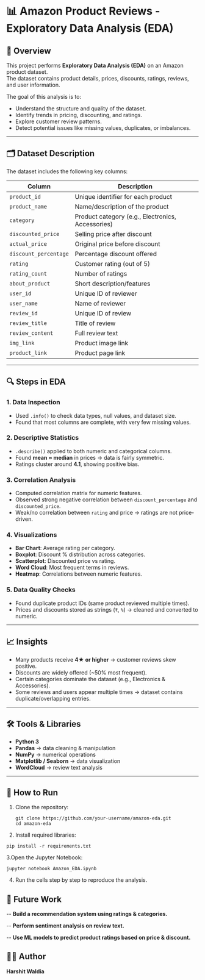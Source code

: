 # 📊 Amazon Product Reviews - Exploratory Data Analysis (EDA)

## 📌 Overview
This project performs **Exploratory Data Analysis (EDA)** on an Amazon product dataset.  
The dataset contains product details, prices, discounts, ratings, reviews, and user information.  

The goal of this analysis is to:
- Understand the structure and quality of the dataset.  
- Identify trends in pricing, discounting, and ratings.  
- Explore customer review patterns.  
- Detect potential issues like missing values, duplicates, or imbalances.  

---

## 🗂️ Dataset Description
The dataset includes the following key columns:

| Column | Description |
|--------|-------------|
| `product_id` | Unique identifier for each product |
| `product_name` | Name/description of the product |
| `category` | Product category (e.g., Electronics, Accessories) |
| `discounted_price` | Selling price after discount |
| `actual_price` | Original price before discount |
| `discount_percentage` | Percentage discount offered |
| `rating` | Customer rating (out of 5) |
| `rating_count` | Number of ratings |
| `about_product` | Short description/features |
| `user_id` | Unique ID of reviewer |
| `user_name` | Name of reviewer |
| `review_id` | Unique ID of review |
| `review_title` | Title of review |
| `review_content` | Full review text |
| `img_link` | Product image link |
| `product_link` | Product page link |

---

## 🔍 Steps in EDA
### 1. **Data Inspection**
- Used `.info()` to check data types, null values, and dataset size.  
- Found that most columns are complete, with very few missing values.  

### 2. **Descriptive Statistics**
- `.describe()` applied to both numeric and categorical columns.  
- Found **mean ≈ median** in prices → data is fairly symmetric.  
- Ratings cluster around **4.1**, showing positive bias.  

### 3. **Correlation Analysis**
- Computed correlation matrix for numeric features.  
- Observed strong negative correlation between `discount_percentage` and `discounted_price`.  
- Weak/no correlation between `rating` and price → ratings are not price-driven.  

### 4. **Visualizations**
- **Bar Chart**: Average rating per category.  
- **Boxplot**: Discount % distribution across categories.  
- **Scatterplot**: Discounted price vs rating.  
- **Word Cloud**: Most frequent terms in reviews.  
- **Heatmap**: Correlations between numeric features.  

### 5. **Data Quality Checks**
- Found duplicate product IDs (same product reviewed multiple times).  
- Prices and discounts stored as strings (`₹`, `%`) → cleaned and converted to numeric.  

---

## 📈 Insights
- Many products receive **4★ or higher** → customer reviews skew positive.  
- Discounts are widely offered (~50% most frequent).  
- Certain categories dominate the dataset (e.g., Electronics & Accessories).  
- Some reviews and users appear multiple times → dataset contains duplicate/overlapping entries.  

---

## 🛠️ Tools & Libraries
- **Python 3**  
- **Pandas** → data cleaning & manipulation  
- **NumPy** → numerical operations  
- **Matplotlib / Seaborn** → data visualization  
- **WordCloud** → review text analysis  

---

## 📌 How to Run
1. Clone the repository:  
   ```
   git clone https://github.com/your-username/amazon-eda.git
   cd amazon-eda
   ```
2. Install required libraries:
  ```
  pip install -r requirements.txt
  ```

3.Open the Jupyter Notebook:
  ```
  jupyter notebook Amazon_EDA.ipynb
  ```

4. Run the cells step by step to reproduce the analysis.

## 🚀 Future Work

-- **Build a recommendation system using ratings & categories.**

-- **Perform sentiment analysis on review text.**

-- **Use ML models to predict product ratings based on price & discount.**

## 👨‍💻 Author

**Harshit Waldia**
